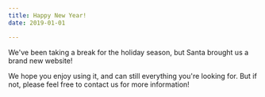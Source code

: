 ```yaml
---
title: Happy New Year!
date: 2019-01-01 

---
```

<!-- ![](/images/20190101_mallcaroling.jpg) -->

We've been taking a break for the holiday season, but Santa brought us a brand new website!

We hope you enjoy using it, and can still everything you're looking for. But if not, please feel free to contact us for more information!
